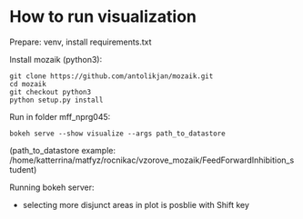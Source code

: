 # How to run visualization

Prepare:
venv, install requirements.txt

Install mozaik (python3):

```
git clone https://github.com/antolikjan/mozaik.git
cd mozaik
git checkout python3
python setup.py install
```

Run in folder mff_nprg045:
```
bokeh serve --show visualize --args path_to_datastore
```
(path_to_datastore example: /home/katterrina/matfyz/rocnikac/vzorove_mozaik/FeedForwardInhibition_student)

Running bokeh server:
* selecting more disjunct areas in plot is posblie with Shift key